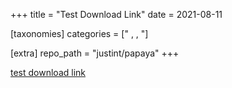 +++
title = "Test Download Link"
date = 2021-08-11

[taxonomies]
categories = [" , , "]

[extra]
repo_path = "justint/papaya"
+++

[test download link](https://crimethinc.com/rails/active_storage/blobs/proxy/eyJfcmFpbHMiOnsiZGF0YSI6Mzg3LCJwdXIiOiJibG9iX2lkIn19--102bfd8abc94091a032d49141b46ac3b016bad23/the-shadow-of-the-past-holds-the-future-hostage_back_black_and_white.pdf)


